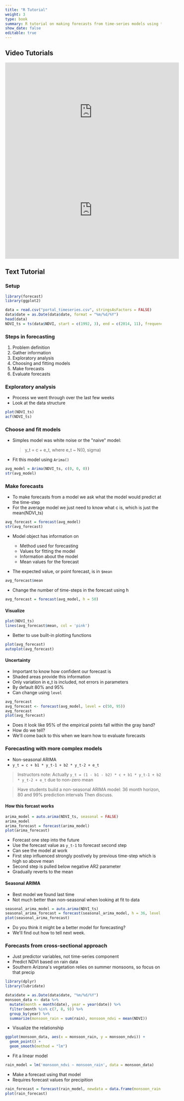 ```yaml
---
title: "R Tutorial"
weight: 3
type: book
summary: R tutorial on making forecasts from time-series models using the forecast package
show_date: false
editable: true
---
```


## Video Tutorials

<iframe width="560" height="315" src="https://www.youtube.com/embed/kyPg3jV4pJ8" frameborder="0" allow="accelerometer; autoplay; clipboard-write; encrypted-media; gyroscope; picture-in-picture" allowfullscreen></iframe>

<iframe width="560" height="315" src="https://www.youtube.com/embed/govzki35PIQ" frameborder="0" allow="accelerometer; autoplay; clipboard-write; encrypted-media; gyroscope; picture-in-picture" allowfullscreen></iframe>

## Text Tutorial

### Setup

```r
library(forecast)
library(ggplot2)

data = read.csv("portal_timeseries.csv", stringsAsFactors = FALSE)
data$date = as.Date(data$date, format = "%m/%d/%Y")
head(data)
NDVI_ts = ts(data$NDVI, start = c(1992, 3), end = c(2014, 11), frequency = 12)
```

### Steps in forecasting

1. Problem definition
2. Gather information
3. Exploratory analysis
4. Choosing and fitting models
5. Make forecasts
6. Evaluate forecasts

### Exploratory analysis

* Process we went through over the last few weeks
* Look at the data structure

```r
plot(NDVI_ts)
acf(NDVI_ts)
```

### Choose and fit models

* Simples model was white noise or the "naive" model:

  > y_t = c + e_t, where e_t ~ N(0, sigma)

* Fit this model using `Arima()`

```r
avg_model = Arima(NDVI_ts, c(0, 0, 0))
str(avg_model)
```


### Make forecasts

* To make forecasts from a model we ask what the model would predict at the time-step
* For the average model we just need to know what c is, which is just the mean(NDVI_ts)

```r
avg_forecast = forecast(avg_model)
str(avg_forecast)
```

* Model object has information on
  * Method used for forecasting
  * Values for fitting the model
  * Information about the model
  * Mean values for the forecast

* The expected value, or point forecast, is in `$mean`

```r
avg_forecast$mean
```

* Change the number of time-steps in the forecast using h

```r
avg_forecast = forecast(avg_model, h = 50)
```

#### Visualize

```r
plot(NDVI_ts)
lines(avg_forecast$mean, col = 'pink')
```


* Better to use built-in plotting functions

```r
plot(avg_forecast)
autoplot(avg_forecast)
```


#### Uncertainty

* Important to know how confident our forecast is
* Shaded areas provide this information
* Only variation in e_t is included, not errors in parameters
* By default 80% and 95%
* Can change using `level`

```r
avg_forecast
avg_forecast <- forecast(avg_model, level = c(50, 95))
avg_forecast
plot(avg_forecast)
```

* Does it look like 95% of the empirical points fall within the gray band?
* How do we tell?
* We'll come back to this when we learn how to evaluate forecasts

### Forecasting with more complex models

* Non-seasonal ARIMA
* `y_t = c + b1 * y_t-1 + b2 * y_t-2 + e_t`

> Instructors note: Actually `y_t = (1 - b1 - b2) * c + b1 * y_t-1 + b2 * y_t-2 + e_t` due to non-zero mean

> Have students build a non-seasonal ARIMA model: 36 month horizon, 80 and 99% prediction intervals
> Then discuss.

#### How this forcast works

```r
arima_model = auto.arima(NDVI_ts, seasonal = FALSE)
arima_model
arima_forecast = forecast(arima_model)
plot(arima_forecast)
```

* Forecast one step into the future
* Use the forecast value as `y_t-1` to forecast second step
* Can see the model at work
* First step influenced strongly postively by previous time-step which is high so above mean
* Second step is pulled below negative AR2 parameter
* Gradually reverts to the mean

#### Seasonal ARIMA

* Best model we found last time
* Not much better than non-seasonal when looking at fit to data

```r
seasonal_arima_model = auto.arima(NDVI_ts)
seasonal_arima_forecast = forecast(seasonal_arima_model, h = 36, level = c(80, 99))
plot(seasonal_arima_forecast)
```
* Do you think it might be a better model for forecasting?
* We'll find out how to tell next week.

### Forecasts from cross-sectional approach

* Just predictor variables, not time-series component
* Predict NDVI based on rain data
* Southern Arizona's vegetation relies on summer monsoons, so focus on that precip

```r
library(dplyr)
library(lubridate)

data$date = as.Date(data$date, "%m/%d/%Y")
monsoon_data <- data %>%
  mutate(month = month(date), year = year(date)) %>% 
  filter(month %in% c(7, 8, 9)) %>%
  group_by(year) %>%
  summarize(monsoon_rain = sum(rain), monsoon_ndvi = mean(NDVI))
```

* Visualize the relationship

```r
ggplot(monsoon_data, aes(x = monsoon_rain, y = monsoon_ndvi)) +
  geom_point() +
  geom_smooth(method = "lm")
```

* Fit a linear model

```r
rain_model = lm('monsoon_ndvi ~ monsoon_rain', data = monsoon_data)
```

* Make a forecast using that model
* Requires forecast values for precipition

```r
rain_forecast = forecast(rain_model, newdata = data.frame(monsoon_rain = c(120, 226, 176, 244)))
plot(rain_forecast)
```
